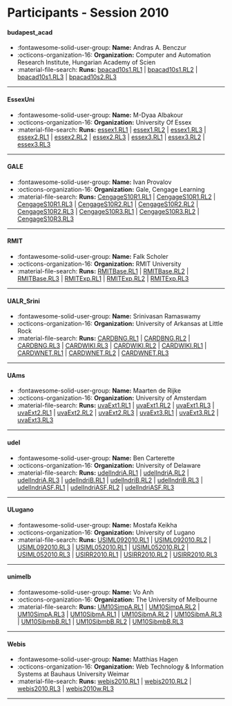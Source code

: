 # Participants - Session 2010 

#### budapest_acad
 - :fontawesome-solid-user-group: **Name:** Andras A. Benczur
 - :octicons-organization-16: **Organization:** Computer and Automation Research Institute, Hungarian Academy of Scien
 - :material-file-search: **Runs:** [bpacad10s1.RL1](./runs.md#bpacad10s1rl1) | [bpacad10s1.RL2](./runs.md#bpacad10s1rl2) | [bpacad10s1.RL3](./runs.md#bpacad10s1rl3) | [bpacad10s2.RL3](./runs.md#bpacad10s2rl3)

---
#### EssexUni
 - :fontawesome-solid-user-group: **Name:** M-Dyaa Albakour
 - :octicons-organization-16: **Organization:** University Of Essex
 - :material-file-search: **Runs:** [essex1.RL1](./runs.md#essex1rl1) | [essex1.RL2](./runs.md#essex1rl2) | [essex1.RL3](./runs.md#essex1rl3) | [essex2.RL1](./runs.md#essex2rl1) | [essex2.RL2](./runs.md#essex2rl2) | [essex2.RL3](./runs.md#essex2rl3) | [essex3.RL1](./runs.md#essex3rl1) | [essex3.RL2](./runs.md#essex3rl2) | [essex3.RL3](./runs.md#essex3rl3)

---
#### GALE
 - :fontawesome-solid-user-group: **Name:** Ivan Provalov
 - :octicons-organization-16: **Organization:** Gale, Cengage Learning
 - :material-file-search: **Runs:** [CengageS10R1.RL1](./runs.md#cengages10r1rl1) | [CengageS10R1.RL2](./runs.md#cengages10r1rl2) | [CengageS10R1.RL3](./runs.md#cengages10r1rl3) | [CengageS10R2.RL1](./runs.md#cengages10r2rl1) | [CengageS10R2.RL2](./runs.md#cengages10r2rl2) | [CengageS10R2.RL3](./runs.md#cengages10r2rl3) | [CengageS10R3.RL1](./runs.md#cengages10r3rl1) | [CengageS10R3.RL2](./runs.md#cengages10r3rl2) | [CengageS10R3.RL3](./runs.md#cengages10r3rl3)

---
#### RMIT
 - :fontawesome-solid-user-group: **Name:** Falk Scholer
 - :octicons-organization-16: **Organization:** RMIT University
 - :material-file-search: **Runs:** [RMITBase.RL1](./runs.md#rmitbaserl1) | [RMITBase.RL2](./runs.md#rmitbaserl2) | [RMITBase.RL3](./runs.md#rmitbaserl3) | [RMITExp.RL1](./runs.md#rmitexprl1) | [RMITExp.RL2](./runs.md#rmitexprl2) | [RMITExp.RL3](./runs.md#rmitexprl3)

---
#### UALR_Srini
 - :fontawesome-solid-user-group: **Name:** Srinivasan Ramaswamy 
 - :octicons-organization-16: **Organization:** University of Arkansas at Little Rock
 - :material-file-search: **Runs:** [CARDBNG.RL1](./runs.md#cardbngrl1) | [CARDBNG.RL2](./runs.md#cardbngrl2) | [CARDBNG.RL3](./runs.md#cardbngrl3) | [CARDWIKI.RL3](./runs.md#cardwikirl3) | [CARDWIKI.RL2](./runs.md#cardwikirl2) | [CARDWIKI.RL1](./runs.md#cardwikirl1) | [CARDWNET.RL1](./runs.md#cardwnetrl1) | [CARDWNET.RL2](./runs.md#cardwnetrl2) | [CARDWNET.RL3](./runs.md#cardwnetrl3)

---
#### UAms
 - :fontawesome-solid-user-group: **Name:** Maarten de Rijke
 - :octicons-organization-16: **Organization:** University of Amsterdam
 - :material-file-search: **Runs:** [uvaExt1.RL1](./runs.md#uvaext1rl1) | [uvaExt1.RL2](./runs.md#uvaext1rl2) | [uvaExt1.RL3](./runs.md#uvaext1rl3) | [uvaExt2.RL1](./runs.md#uvaext2rl1) | [uvaExt2.RL2](./runs.md#uvaext2rl2) | [uvaExt2.RL3](./runs.md#uvaext2rl3) | [uvaExt3.RL1](./runs.md#uvaext3rl1) | [uvaExt3.RL2](./runs.md#uvaext3rl2) | [uvaExt3.RL3](./runs.md#uvaext3rl3)

---
#### udel
 - :fontawesome-solid-user-group: **Name:** Ben Carterette
 - :octicons-organization-16: **Organization:** University of Delaware
 - :material-file-search: **Runs:** [udelIndriA.RL1](./runs.md#udelindriarl1) | [udelIndriA.RL2](./runs.md#udelindriarl2) | [udelIndriA.RL3](./runs.md#udelindriarl3) | [udelIndriB.RL1](./runs.md#udelindribrl1) | [udelIndriB.RL2](./runs.md#udelindribrl2) | [udelIndriB.RL3](./runs.md#udelindribrl3) | [udelIndriASF.RL1](./runs.md#udelindriasfrl1) | [udelIndriASF.RL2](./runs.md#udelindriasfrl2) | [udelIndriASF.RL3](./runs.md#udelindriasfrl3)

---
#### ULugano
 - :fontawesome-solid-user-group: **Name:** Mostafa Keikha
 - :octicons-organization-16: **Organization:** University of Lugano
 - :material-file-search: **Runs:** [USIML092010.RL1](./runs.md#usiml092010rl1) | [USIML092010.RL2](./runs.md#usiml092010rl2) | [USIML092010.RL3](./runs.md#usiml092010rl3) | [USIML052010.RL1](./runs.md#usiml052010rl1) | [USIML052010.RL2](./runs.md#usiml052010rl2) | [USIML052010.RL3](./runs.md#usiml052010rl3) | [USIRR2010.RL1](./runs.md#usirr2010rl1) | [USIRR2010.RL2](./runs.md#usirr2010rl2) | [USIRR2010.RL3](./runs.md#usirr2010rl3)

---
#### unimelb
 - :fontawesome-solid-user-group: **Name:** Vo Anh
 - :octicons-organization-16: **Organization:** The University of Melbourne
 - :material-file-search: **Runs:** [UM10SimpA.RL1](./runs.md#um10simparl1) | [UM10SimpA.RL2](./runs.md#um10simparl2) | [UM10SimpA.RL3](./runs.md#um10simparl3) | [UM10SibmA.RL1](./runs.md#um10sibmarl1) | [UM10SibmA.RL2](./runs.md#um10sibmarl2) | [UM10SibmA.RL3](./runs.md#um10sibmarl3) | [UM10SibmbB.RL1](./runs.md#um10sibmbbrl1) | [UM10SibmbB.RL2](./runs.md#um10sibmbbrl2) | [UM10SibmbB.RL3](./runs.md#um10sibmbbrl3)

---
#### Webis
 - :fontawesome-solid-user-group: **Name:** Matthias Hagen
 - :octicons-organization-16: **Organization:** Web Technology & Information Systems at Bauhaus University Weimar
 - :material-file-search: **Runs:** [webis2010.RL1](./runs.md#webis2010rl1) | [webis2010.RL2](./runs.md#webis2010rl2) | [webis2010.RL3](./runs.md#webis2010rl3) | [webis2010w.RL3](./runs.md#webis2010wrl3)

---
